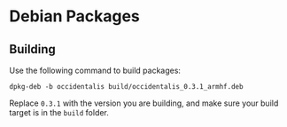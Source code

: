 # Debian Packages

## Building

Use the following command to build packages:

```
dpkg-deb -b occidentalis build/occidentalis_0.3.1_armhf.deb
```

Replace `0.3.1` with the version you are building, and make sure your
build target is in the `build` folder.
